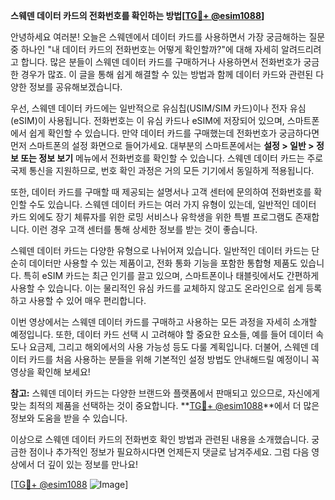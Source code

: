 **스웨덴 데이터 카드의 전화번호를 확인하는 방법[[TG💪+ @esim1088](https://t.me/s/esim1088)]**

안녕하세요 여러분! 오늘은 스웨덴에서 데이터 카드를 사용하면서 가장 궁금해하는 질문 중 하나인 "내 데이터 카드의 전화번호는 어떻게 확인할까?"에 대해 자세히 알려드리려고 합니다. 많은 분들이 스웨덴 데이터 카드를 구매하거나 사용하면서 전화번호가 궁금한 경우가 많죠. 이 글을 통해 쉽게 해결할 수 있는 방법과 함께 데이터 카드와 관련된 다양한 정보를 공유해보겠습니다.

우선, 스웨덴 데이터 카드에는 일반적으로 유심칩(USIM/SIM 카드)이나 전자 유심(eSIM)이 사용됩니다. 전화번호는 이 유심 카드나 eSIM에 저장되어 있으며, 스마트폰에서 쉽게 확인할 수 있습니다. 만약 데이터 카드를 구매했는데 전화번호가 궁금하다면 먼저 스마트폰의 설정 화면으로 들어가세요. 대부분의 스마트폰에서는 **설정 > 일반 > 정보 또는 정보 보기** 메뉴에서 전화번호를 확인할 수 있습니다. 스웨덴 데이터 카드는 주로 국제 통신을 지원하므로, 번호 확인 과정은 거의 모든 기기에서 동일하게 적용됩니다.

또한, 데이터 카드를 구매할 때 제공되는 설명서나 고객 센터에 문의하여 전화번호를 확인할 수도 있습니다. 스웨덴 데이터 카드는 여러 가지 유형이 있는데, 일반적인 데이터 카드 외에도 장기 체류자를 위한 로밍 서비스나 유학생을 위한 특별 프로그램도 존재합니다. 이런 경우 고객 센터를 통해 상세한 정보를 받는 것이 좋습니다.

스웨덴 데이터 카드는 다양한 유형으로 나뉘어져 있습니다. 일반적인 데이터 카드는 단순히 데이터만 사용할 수 있는 제품이고, 전화 통화 기능을 포함한 통합형 제품도 있습니다. 특히 eSIM 카드는 최근 인기를 끌고 있으며, 스마트폰이나 태블릿에서도 간편하게 사용할 수 있습니다. 이는 물리적인 유심 카드를 교체하지 않고도 온라인으로 쉽게 등록하고 사용할 수 있어 매우 편리합니다.

이번 영상에서는 스웨덴 데이터 카드를 구매하고 사용하는 모든 과정을 자세히 소개할 예정입니다. 또한, 데이터 카드 선택 시 고려해야 할 중요한 요소들, 예를 들어 데이터 속도나 요금제, 그리고 해외에서의 사용 가능성 등도 다룰 계획입니다. 더불어, 스웨덴 데이터 카드를 처음 사용하는 분들을 위해 기본적인 설정 방법도 안내해드릴 예정이니 꼭 영상을 확인해 보세요!

**참고:** 스웨덴 데이터 카드는 다양한 브랜드와 플랫폼에서 판매되고 있으므로, 자신에게 맞는 최적의 제품을 선택하는 것이 중요합니다. **[TG💪+ @esim1088](https://t.me/s/esim1088)**에서 더 많은 정보와 도움을 받을 수 있습니다.

이상으로 스웨덴 데이터 카드의 전화번호 확인 방법과 관련된 내용을 소개했습니다. 궁금한 점이나 추가적인 정보가 필요하시다면 언제든지 댓글로 남겨주세요. 그럼 다음 영상에서 더 깊이 있는 정보를 만나요!

[[TG💪+ @esim1088](https://t.me/s/esim1088) ![Image](https://i.postimg.cc/Y0z9fWf4/image.png)]
